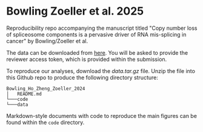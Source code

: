 # Bowling Zoeller et al. 2025
Reproducibility repo accompanying the manuscript titled "Copy number loss of spliceosome components is a pervasive driver of RNA mis-splicing in cancer" by Bowling/Zoeller et al.

The data can be downloaded from [here](https://1drv.ms/f/s!AiwuS6Fz15R0icgTpE2A8K0s1gwIog). You will be asked to provide the reviewer access token, which is provided within the submission.

To reproduce our analyses, download the *data.tar.gz* file. Unzip the file into this Github repo to produce the following directory structure:

```
Bowling_Ho_Zheng_Zoeller_2024
│   README.md
└───code
└───data
```

Markdown-style documents with code to reproduce the main figures can be found within the `code` directory.
